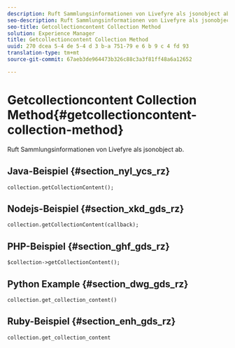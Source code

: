 ```yaml
---
description: Ruft Sammlungsinformationen von Livefyre als jsonobject ab.
seo-description: Ruft Sammlungsinformationen von Livefyre als jsonobject ab.
seo-title: Getcollectioncontent Collection Method
solution: Experience Manager
title: Getcollectioncontent Collection Method
uuid: 270 dcea 5-4 de 5-4 d 3 b-a 751-79 e 6 b 9 c 4 fd 93
translation-type: tm+mt
source-git-commit: 67aeb3de964473b326c88c3a3f81ff48a6a12652

---
```



# Getcollectioncontent Collection Method{#getcollectioncontent-collection-method}

Ruft Sammlungsinformationen von Livefyre als jsonobject ab.

## Java-Beispiel {#section_nyl_ycs_rz}

```
collection.getCollectionContent(); 
```

## Nodejs-Beispiel {#section_xkd_gds_rz}

```
collection.getCollectionContent(callback); 
```

## PHP-Beispiel {#section_ghf_gds_rz}

```
$collection->getCollectionContent(); 
```

## Python Example {#section_dwg_gds_rz}

```
collection.get_collection_content() 
```

## Ruby-Beispiel {#section_enh_gds_rz}

```
collection.get_collection_content 
```

